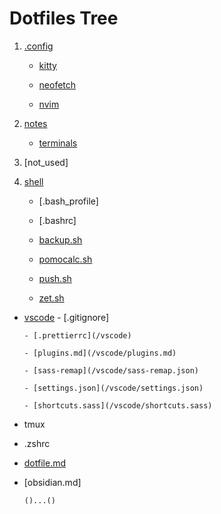 # Dotfiles Tree

1. [.config](/config)
 
      - [kitty](/config/kitty)

      - [neofetch](/config/neofetch)

      - [nvim](/config/nvim)

1. [notes](/notes)

      - [terminals](/notes/terminals)

1. [not_used]
1. [shell](/shell)
      - [.bash_profile]
        
      - [.bashrc]
        
      - [backup.sh](/shell/backup.sh)
        
      - [pomocalc.sh](/shell/pomocalc.sh)
        
      - [push.sh](/shell/push.sh)
        
      - [zet.sh](/shell/zet.sh)
- [vscode](/vscode)
      - [.gitignore]
  
      - [.prettierrc](/vscode)
  
      - [plugins.md](/vscode/plugins.md)
  
      - [sass-remap](/vscode/sass-remap.json)
  
      - [settings.json](/vscode/settings.json)
  
      - [shortcuts.sass](/vscode/shortcuts.sass)
- tmux
- .zshrc
- [dotfile.md](/dotfiles.md)
- [obsidian.md]


      ()...()
